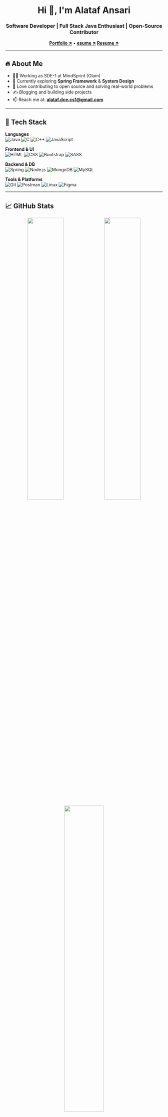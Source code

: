 <h1 align="center">Hi 👋, I'm Alataf Ansari</h1>
<h3 align="center">Software Developer | Full Stack Java Enthusiast | Open-Source Contributor</h3>

<p align="center">
  <a href="https://mealtf.netlify.com" target="_blank"><strong>Portfolio ↗</strong></a> • 
  <a href="https://drive.google.com/file/d/1c_KeZdw3unygyAoefEbR5kyztTx6SN1X/view?usp=drive_link" target="_blank"><strong>esume ↗</strong></a>
  <a href="https://drive.google.com/file/d/1LUY2hkJ_PAGFjXD-u1rSt-sB_clD709Z/view?usp=drivesdk" target="_blank"><strong>Resume ↗</strong></a>
</p>

---

## 🔥 About Me

- 👨‍💻 Working as SDE-1 at MindSprint (Olam)
- 🌱 Currently exploring **Spring Framework** & **System Design**
- 🧠 Love contributing to open source and solving real-world problems
- ✍️ Blogging and building side projects
- 📫 Reach me at: **alataf.dce.cs1@gmail.com**

---

## 💼 Tech Stack

**Languages**  
![Java](https://img.shields.io/badge/Java-ED8B00?style=for-the-badge&logo=java&logoColor=white)
![C](https://img.shields.io/badge/C-00599C?style=for-the-badge&logo=c&logoColor=white)
![C++](https://img.shields.io/badge/C++-00599C?style=for-the-badge&logo=c%2B%2B&logoColor=white)
![JavaScript](https://img.shields.io/badge/JavaScript-F7DF1E?style=for-the-badge&logo=javascript&logoColor=black)

**Frontend & UI**  
![HTML](https://img.shields.io/badge/HTML-E34F26?style=for-the-badge&logo=html5&logoColor=white)
![CSS](https://img.shields.io/badge/CSS-1572B6?style=for-the-badge&logo=css3&logoColor=white)
![Bootstrap](https://img.shields.io/badge/Bootstrap-563D7C?style=for-the-badge&logo=bootstrap&logoColor=white)
![SASS](https://img.shields.io/badge/SASS-hotpink?style=for-the-badge&logo=SASS&logoColor=white)

**Backend & DB**  
![Spring](https://img.shields.io/badge/Spring-6DB33F?style=for-the-badge&logo=spring&logoColor=white)
![Node.js](https://img.shields.io/badge/Node.js-339933?style=for-the-badge&logo=node.js&logoColor=white)
![MongoDB](https://img.shields.io/badge/MongoDB-4EA94B?style=for-the-badge&logo=mongodb&logoColor=white)
![MySQL](https://img.shields.io/badge/MySQL-00f?style=for-the-badge&logo=mysql&logoColor=white)

**Tools & Platforms**  
![Git](https://img.shields.io/badge/Git-F05032?style=for-the-badge&logo=git&logoColor=white)
![Postman](https://img.shields.io/badge/Postman-FF6C37?style=for-the-badge&logo=postman&logoColor=white)
![Linux](https://img.shields.io/badge/Linux-FCC624?style=for-the-badge&logo=linux&logoColor=black)
![Figma](https://img.shields.io/badge/Figma-F24E1E?style=for-the-badge&logo=figma&logoColor=white)

---

## 📈 GitHub Stats

<p align="center">
  <img src="https://github-readme-stats.vercel.app/api?username=meAltf&show_icons=true&theme=midnight-purple" width="48%" />
  <img src="https://github-readme-streak-stats.herokuapp.com/?user=meAltf&theme=midnight-purple" width="48%" />
  <br/>
  <img src="https://github-readme-stats.vercel.app/api/top-langs/?username=meAltf&layout=compact&theme=midnight-purple" width="50%" />
</p>

---

## 🌐 Connect with Me

[![LinkedIn](https://img.shields.io/badge/LinkedIn-0077B5?style=for-the-badge&logo=linkedin&logoColor=white)](https://linkedin.com/in/mealtf)
[![Twitter](https://img.shields.io/badge/Twitter-1DA1F2?style=for-the-badge&logo=twitter&logoColor=white)](https://twitter.com/mealtf)
[![Instagram](https://img.shields.io/badge/Instagram-E4405F?style=for-the-badge&logo=instagram&logoColor=white)](https://instagram.com/robert_broon_)
[![YouTube](https://img.shields.io/badge/YouTube-FF0000?style=for-the-badge&logo=youtube&logoColor=white)](https://youtube.com/@mealtf)

---

> “Code is like humor. When you have to explain it, it’s bad.” — Cory House

---

